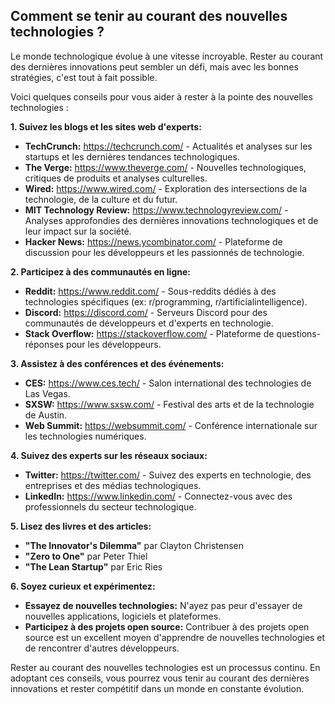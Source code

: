 ## Comment se tenir au courant des nouvelles technologies ? 

Le monde technologique évolue à une vitesse incroyable.  Rester au courant des dernières innovations peut sembler un défi, mais avec les bonnes stratégies, c'est tout à fait possible. 

Voici quelques conseils pour vous aider à rester à la pointe des nouvelles technologies :

**1. Suivez les blogs et les sites web d'experts:**

* **TechCrunch:** https://techcrunch.com/ - Actualités et analyses sur les startups et les dernières tendances technologiques.
* **The Verge:** https://www.theverge.com/ -  Nouvelles technologiques, critiques de produits et analyses culturelles.
* **Wired:** https://www.wired.com/ -  Exploration des intersections de la technologie, de la culture et du futur.
* **MIT Technology Review:** https://www.technologyreview.com/ -  Analyses approfondies des dernières innovations technologiques et de leur impact sur la société.
* **Hacker News:** https://news.ycombinator.com/ -  Plateforme de discussion pour les développeurs et les passionnés de technologie.

**2. Participez à des communautés en ligne:**

* **Reddit:** https://www.reddit.com/ -  Sous-reddits dédiés à des technologies spécifiques (ex: r/programming, r/artificialintelligence).
* **Discord:** https://discord.com/ -  Serveurs Discord pour des communautés de développeurs et d'experts en technologie.
* **Stack Overflow:** https://stackoverflow.com/ -  Plateforme de questions-réponses pour les développeurs.

**3. Assistez à des conférences et des événements:**

* **CES:** https://www.ces.tech/ -  Salon international des technologies de Las Vegas.
* **SXSW:** https://www.sxsw.com/ - Festival des arts et de la technologie de Austin.
* **Web Summit:** https://websummit.com/ -  Conférence internationale sur les technologies numériques.

**4. Suivez des experts sur les réseaux sociaux:**

* **Twitter:** https://twitter.com/ -  Suivez des experts en technologie, des entreprises et des médias technologiques.
* **LinkedIn:** https://www.linkedin.com/ -  Connectez-vous avec des professionnels du secteur technologique.

**5. Lisez des livres et des articles:**

* **"The Innovator's Dilemma"** par Clayton Christensen
* **"Zero to One"** par Peter Thiel
* **"The Lean Startup"** par Eric Ries

**6. Soyez curieux et expérimentez:**

* **Essayez de nouvelles technologies:** N'ayez pas peur d'essayer de nouvelles applications, logiciels et plateformes.
* **Participez à des projets open source:**  Contribuer à des projets open source est un excellent moyen d'apprendre de nouvelles technologies et de rencontrer d'autres développeurs.

Rester au courant des nouvelles technologies est un processus continu. En adoptant ces conseils, vous pourrez vous tenir au courant des dernières innovations et rester compétitif dans un monde en constante évolution. 


